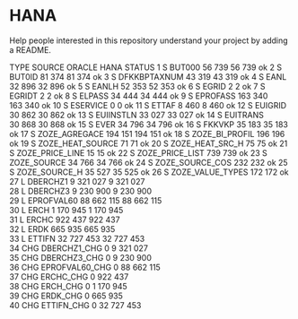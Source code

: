 # HANA
Help people interested in this repository understand your project by adding a README.


 TYPE	  SOURCE              	ORACLE    	HANA    STATUS
1	S   	  BUT000          	56 739	    56 739    	ok
2	S   	  BUT0ID          	81 374	    81 374    	ok
3	S   	  DFKKBPTAXNUM    	43 319	    43 319    	ok
4	S   	  EANL            	32 896    	32 896    	ok
5	S   	  EANLH           	52 353    	52 353    	ok
6	S   	  EGRID           	2	          2	          ok
7	S   	  EGRIDT          	2	          2	          ok
8	S   	  ELPASS          	34 444    	34 444    	ok
9	S   	  EPROFASS        	163 340   	163 340   	ok
10	S   	ESERVICE        	0	          0	          ok
11	S   	ETTAF           	8 460     	8 460     	ok
12	S   	EUIGRID         	30 862    	30 862    	ok
13	S   	EUIINSTLN       	33 027    	33 027    	ok
14	S   	EUITRANS        	30 868    	30 868    	ok
15	S   	EVER            	34 796    	34 796    	ok
16	S   	FKKVKP          	35 183    	35 183    	ok
17	S   	ZOZE_AGREGACE   	194 151   	194 151   	ok
18	S   	ZOZE_BI_PROFIL  	196	        196	        ok
19	S   	ZOZE_HEAT_SOURCE	71	        71	        ok
20	S   	ZOZE_HEAT_SRC_H 	75	        75	        ok
21	S   	ZOZE_PRICE_LINE 	15	        15	        ok
22	S   	ZOZE_PRICE_LIST 	739	        739	        ok
23	S   	ZOZE_SOURCE     	34 766    	34 766    	ok
24	S   	ZOZE_SOURCE_COS 	232	        232	        ok
25	S   	ZOZE_SOURCE_H   	35 527    	35 525    	ok
26	S   	ZOZE_VALUE_TYPES	172	        172	        ok
27	L   	DBERCHZ1        	9 321 027 	9 321 027 	
28	L   	DBERCHZ3        	9 230 900 	9 230 900 	
29	L   	EPROFVAL60      	88 662 115	88 662 115	
30	L   	ERCH            	1 170 945 	1 170 945 	
31	L   	ERCHC           	922 437   	922 437   	
32	L   	ERDK            	665 935   	665 935   	
33	L   	ETTIFN          	32 727 453	32 727 453	
34	CHG 	DBERCHZ1_CHG    	0	          9 321 027 	
35	CHG 	DBERCHZ3_CHG    	0	          9 230 900 	
36	CHG 	EPROFVAL60_CHG  	0	          88 662 115	
37	CHG 	ERCHC_CHG       	0	          922 437   	
38	CHG 	ERCH_CHG        	0	          1 170 945 	
39	CHG 	ERDK_CHG        	0	          665 935   	
40	CHG 	ETTIFN_CHG      	0	          32 727 453	
